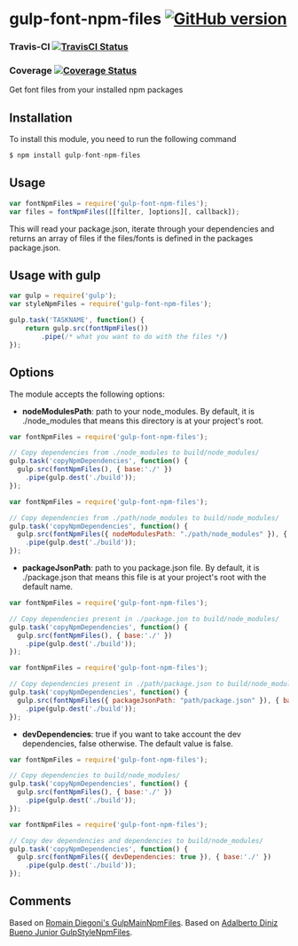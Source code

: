 # gulp-font-npm-files [![GitHub version][github-image]][github-url]

### Travis-CI [![TravisCI Status][travis-image]][travis-url]
### Coverage [![Coverage Status][coveralls-image]][coveralls-url]

Get font files from your installed npm packages

## Installation
To install this module, you need to run the following command

```Javascript
$ npm install gulp-font-npm-files
```

## Usage

```Javascript
var fontNpmFiles = require('gulp-font-npm-files');
var files = fontNpmFiles([[filter, ]options][, callback]);
```

This will read your package.json, iterate through your dependencies and returns an array of files if the files/fonts is defined in the packages package.json.

## Usage with gulp

```Javascript
var gulp = require('gulp');
var styleNpmFiles = require('gulp-font-npm-files');

gulp.task('TASKNAME', function() {
    return gulp.src(fontNpmFiles())
        .pipe(/* what you want to do with the files */)
});
```

## Options
The module accepts the following options:
- **nodeModulesPath**: path to your node_modules. By default, it is ./node_modules that means this directory is at your project's root.

```Javascript
var fontNpmFiles = require('gulp-font-npm-files');

// Copy dependencies from ./node_modules to build/node_modules/
gulp.task('copyNpmDependencies', function() {
  gulp.src(fontNpmFiles(), { base:'./' })
    .pipe(gulp.dest('./build'));
});
```

```Javascript
var fontNpmFiles = require('gulp-font-npm-files');

// Copy dependencies from ./path/node_modules to build/node_modules/
gulp.task('copyNpmDependencies', function() {
  gulp.src(fontNpmFiles({ nodeModulesPath: "./path/node_modules" }), { base:'./' })
    .pipe(gulp.dest('./build'));
});
```

- **packageJsonPath**: path to you package.json file. By default, it is ./package.json that means this file is at your project's root with the default name.

```Javascript
var fontNpmFiles = require('gulp-font-npm-files');

// Copy dependencies present in ./package.jon to build/node_modules/
gulp.task('copyNpmDependencies', function() {
  gulp.src(fontNpmFiles(), { base:'./' })
    .pipe(gulp.dest('./build'));
});
```

```Javascript
var fontNpmFiles = require('gulp-font-npm-files');

// Copy dependencies present in ./path/package.json to build/node_modules/
gulp.task('copyNpmDependencies', function() {
  gulp.src(fontNpmFiles({ packageJsonPath: "path/package.json" }), { base:'./' })
    .pipe(gulp.dest('./build'));
});
```

- **devDependencies**: true if you want to take account the dev dependencies, false otherwise. The default value is false.

```Javascript
var fontNpmFiles = require('gulp-font-npm-files');

// Copy dependencies to build/node_modules/
gulp.task('copyNpmDependencies', function() {
  gulp.src(fontNpmFiles(), { base:'./' })
    .pipe(gulp.dest('./build'));
});
```

```Javascript
var fontNpmFiles = require('gulp-font-npm-files');

// Copy dev dependencies and dependencies to build/node_modules/
gulp.task('copyNpmDependencies', function() {
  gulp.src(fontNpmFiles({ devDependencies: true }), { base:'./' })
    .pipe(gulp.dest('./build'));
});
```

## Comments

Based on [Romain Diegoni's GulpMainNpmFiles](https://github.com/drioemgaoin/GulpMainNpmFiles).
Based on [Adalberto Diniz Bueno Junior GulpStyleNpmFiles](https://github.com/adalbueno/GulpStyleNpmFiles).


[travis-image]: https://travis-ci.org/yadickson/gulp-font-npm-files.png
[travis-url]: https://travis-ci.org/yadickson/gulp-font-npm-files

[coveralls-image]: https://coveralls.io/repos/github/yadickson/gulp-font-npm-files/badge.png
[coveralls-url]: https://coveralls.io/github/yadickson/gulp-font-npm-files

[github-image]: https://badge.fury.io/gh/yadickson%2Fgulp-font-npm-files.png
[github-url]: https://badge.fury.io/gh/yadickson%2Fgulp-font-npm-files
